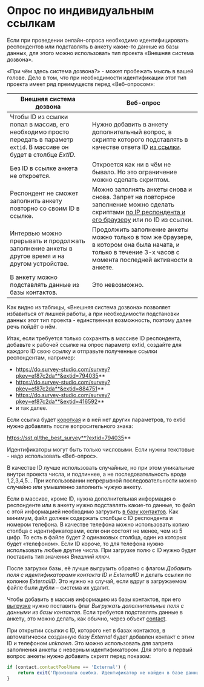# Опрос по индивидуальным ссылкам

Если при проведении онлайн-опроса необходимо идентифицировать респондентов или подставлять в анкету какие-то данные из базы данных, для этого можно использовать тип проекта «Внешняя система дозвона».

«При чём здесь система дозвона?» - может пробежать мысль в вашей голове. Дело в том, что при необходимости идентификации этот тип проекта имеет ряд преимуществ перед «Веб-опросом»:

Внешняя система дозвона|Веб-опрос
-|-
Чтобы ID из ссылки попал в массив, его необходимо просто передать в параметр `extid`. В массиве он будет в столбце *ExtID*.|Нужно добавить в анкету дополнительный вопрос, в скрипте которого подставлять в качестве ответа ID [из ссылки](../help/2001.md#parameters).
Без ID в ссылке анкета не откроется.|Откроется как ни в чём не бывало. Но это ограничение можно сделать скриптом.
Респондент не сможет заполнить анкету повторно со своим ID в ссылке.|Можно заполнять анкеты снова и снова. Запрет на повторное заполнение можно сделать скриптами [по IP респондента и его браузеру](../help/2999.md#S35) или по ID из ссылки.
Интервью можно прерывать и продолжать заполнение анкеты в другое время и на другом устройстве.|Продолжить заполнение анкеты можно только в том же браузере, в котором она была начата, и только в течение 3-х часов с момента последней активности в анкете.
В анкету можно подставлять данные из базы контактов.|Это невозможно.

Как видно из таблицы, «Внешняя система дозвона» позволяет избавиться от лишней работы, а при необходимости подстановки данных этот тип проекта - единственная возможность, поэтому далее речь пойдёт о нём.

Итак, если требуется только сохранять в массиве ID респондента, добавьте к рабочей ссылке на опрос параметр extid, создайте для каждого ID свою ссылку и отправьте полученные ссылки респондентам, например:

- https://do.survey-studio.com/survey?pkey=ef87c2da**&extid=794035**
- https://do.survey-studio.com/survey?pkey=ef87c2da**&extid=884751**
- https://do.survey-studio.com/survey?pkey=ef87c2da**&extid=416592**
- и так далее.

Если ссылка будет [короткая](../faq.md#Q11) и в ней нет других параметров, то extid нужно добавлять после вопросительного знака:

https://sst.gl/the_best_survey**?extid=794035**

Идентификаторы могут быть только числовыми. Если нужны текстовые - надо использовать «Веб-опрос».

В качестве ID лучше использовать случайные, но при этом уникальные внутри проекта числа, и подлиннее, а не последовательность вроде 1,2,3,4,5... При использовании непрерывной последовательности можно случайно или умышленно заполнить чужую анкету.

Если в массиве, кроме ID, нужна дополнительная информация о респонденте или в анкету нужно подставлять какие-то данные, то файл с этой информацией необходимо загрузить [в базу контактов](../help/3005.md). Как минимум, файл должен содержать столбцы с ID респондента и номером телефона. В качестве телефона можно использовать копию столбца с идентификаторами, если они состоят не менее, чем из 5 цифр. То есть в файле будет 2 одинаковых столбца, один из которых будет «телефоном». Если ID короче, то для телефона нужно использовать любые другие числа. При загрузке полю с ID нужно будет поставить тип значения *Внешний ключ*.

После загрузки базы, её лучше выгрузить обратно с флагом *Добавить поля с идентификаторами контакта ID и ExternalID* и делать ссылки по колонке *ExternalID*. Это нужно на случай, если вдруг в загружаемом файле были дубли – система их удалит.

Чтобы добавить в массив информацию из базы контактов, при его [выгрузке](../help/3004.md) нужно поставить флаг *Выгружать дополнительные поля с данными из базы контактов*. Если требуется подставлять данные в анкету, это можно делать, как обычно, через объект [contact](../help/2001.md#contact).

При открытии ссылки с ID, которого нет в базах контактов, в автоматически созданную базу *External* будет добавлен контакт с этим ID и телефоном *unknown*. Это можно использовать для запрета заполнения анкеты с неверным идентификатором. Для этого в первый вопрос анкеты нужно добавить скрипт перед показом:

```js
if (contact.contactPoolName == 'External') {
    return exit('Произошла ошибка. Идентификатор не найден в базе данных.')
}
```

